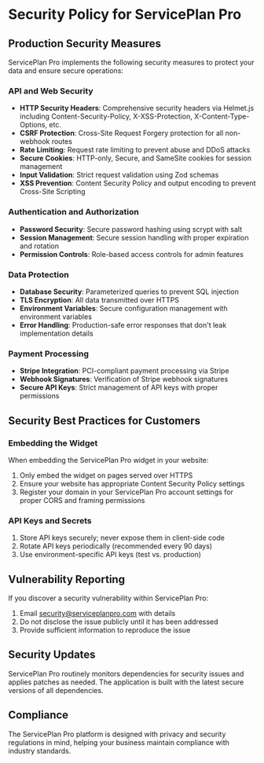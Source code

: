 # Security Policy for ServicePlan Pro

## Production Security Measures

ServicePlan Pro implements the following security measures to protect your data and ensure secure operations:

### API and Web Security

- **HTTP Security Headers**: Comprehensive security headers via Helmet.js including Content-Security-Policy, X-XSS-Protection, X-Content-Type-Options, etc.
- **CSRF Protection**: Cross-Site Request Forgery protection for all non-webhook routes
- **Rate Limiting**: Request rate limiting to prevent abuse and DDoS attacks
- **Secure Cookies**: HTTP-only, Secure, and SameSite cookies for session management
- **Input Validation**: Strict request validation using Zod schemas
- **XSS Prevention**: Content Security Policy and output encoding to prevent Cross-Site Scripting

### Authentication and Authorization

- **Password Security**: Secure password hashing using scrypt with salt
- **Session Management**: Secure session handling with proper expiration and rotation
- **Permission Controls**: Role-based access controls for admin features

### Data Protection

- **Database Security**: Parameterized queries to prevent SQL injection
- **TLS Encryption**: All data transmitted over HTTPS
- **Environment Variables**: Secure configuration management with environment variables
- **Error Handling**: Production-safe error responses that don't leak implementation details

### Payment Processing

- **Stripe Integration**: PCI-compliant payment processing via Stripe
- **Webhook Signatures**: Verification of Stripe webhook signatures
- **Secure API Keys**: Strict management of API keys with proper permissions

## Security Best Practices for Customers

### Embedding the Widget

When embedding the ServicePlan Pro widget in your website:

1. Only embed the widget on pages served over HTTPS
2. Ensure your website has appropriate Content Security Policy settings
3. Register your domain in your ServicePlan Pro account settings for proper CORS and framing permissions

### API Keys and Secrets

1. Store API keys securely; never expose them in client-side code
2. Rotate API keys periodically (recommended every 90 days)
3. Use environment-specific API keys (test vs. production)

## Vulnerability Reporting

If you discover a security vulnerability within ServicePlan Pro:

1. Email security@serviceplanpro.com with details
2. Do not disclose the issue publicly until it has been addressed
3. Provide sufficient information to reproduce the issue

## Security Updates

ServicePlan Pro routinely monitors dependencies for security issues and applies patches as needed. The application is built with the latest secure versions of all dependencies.

## Compliance

The ServicePlan Pro platform is designed with privacy and security regulations in mind, helping your business maintain compliance with industry standards.